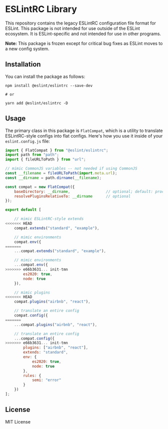 # ESLintRC Library

This repository contains the legacy ESLintRC configuration file format for ESLint. This package is not intended for use outside of the ESLint ecosystem. It is ESLint-specific and not intended for use in other programs.

**Note:** This package is frozen except for critical bug fixes as ESLint moves to a new config system.

## Installation

You can install the package as follows:

```
npm install @eslint/eslintrc --save-dev

# or

yarn add @eslint/eslintrc -D
```

## Usage

The primary class in this package is `FlatCompat`, which is a utility to translate ESLintRC-style configs into flat configs. Here's how you use it inside of your `eslint.config.js` file:

```js
import { FlatCompat } from "@eslint/eslintrc";
import path from "path";
import { fileURLToPath } from "url";

// mimic CommonJS variables -- not needed if using CommonJS
const __filename = fileURLToPath(import.meta.url);
const __dirname = path.dirname(__filename);

const compat = new FlatCompat({
    baseDirectory: __dirname,                // optional; default: process.cwd()
    resolvePluginsRelativeTo: __dirname      // optional
});

export default [

    // mimic ESLintRC-style extends
<<<<<<< HEAD
    compat.extends("standard", "example"),

    // mimic environments
    compat.env({
=======
    ...compat.extends("standard", "example"),

    // mimic environments
    ...compat.env({
>>>>>>> e66b3631... init-tmn
        es2020: true,
        node: true
    }),

    // mimic plugins
<<<<<<< HEAD
    compat.plugins("airbnb", "react"),

    // translate an entire config
    compat.config({
=======
    ...compat.plugins("airbnb", "react"),

    // translate an entire config
    ...compat.config({
>>>>>>> e66b3631... init-tmn
        plugins: ["airbnb", "react"],
        extends: "standard",
        env: {
            es2020: true,
            node: true
        },
        rules: {
            semi: "error"
        }
    })
];
```

## License

MIT License
